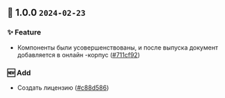 ## 🎉 1.0.0 `2024-02-23`
### ✨ Feature
- Компоненты были усовершенствованы, и после выпуска документ добавляется в онлайн -корпус ([#711cf92](https://github.com/kwooshung/Nextjs-ArcoDesign-Link/commit/711cf92f33ec882ba3cb2476ea7388d5a10f786b))
### 🆕 Add
- Создать лицензию ([#c88d586](https://github.com/kwooshung/Nextjs-ArcoDesign-Link/commit/c88d586dc2766bd5c405b33b554e0a96adfd2267))

